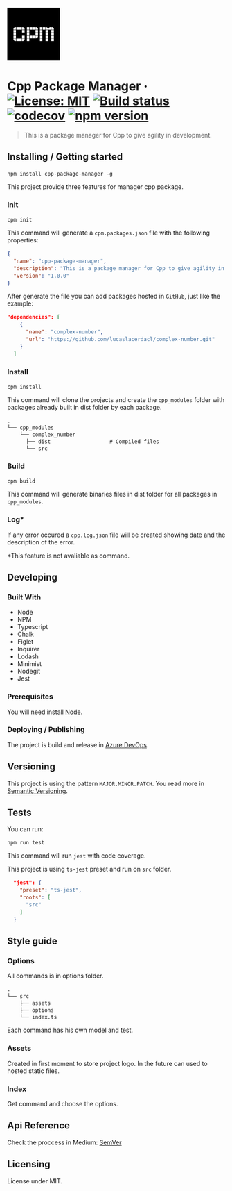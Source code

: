 ![Logo of the project](./src/assets/images/logo.jpeg)

# Cpp Package Manager &middot; [![License: MIT](https://img.shields.io/badge/License-MIT-yellow.svg)](https://opensource.org/licenses/MIT) [![Build status](https://dev.azure.com/lucaslacerdacl/cpp-package-manager/_apis/build/status/cpp-package-manager)](https://dev.azure.com/lucaslacerdacl/cpp-package-manager/_build/latest?definitionId=-1) [![codecov](https://codecov.io/gh/lucaslacerdacl/cpp-package-manager/branch/master/graph/badge.svg?token=UVMzsNr6HU)](https://codecov.io/gh/lucaslacerdacl/cpp-package-manager) [![npm version](https://badge.fury.io/js/cpp-package-manager.svg)](https://badge.fury.io/js/cpp-package-manager)
> This is a package manager for Cpp to give agility in development.

## Installing / Getting started

```shell
npm install cpp-package-manager -g
```

This project provide three features for manager cpp package.

### Init

```shell
cpm init
```

This command will generate a ```cpm.packages.json``` file with the following properties:

```json
{
  "name": "cpp-package-manager",
  "description": "This is a package manager for Cpp to give agility in development.",
  "version": "1.0.0"
}
```

After generate the file you can add packages hosted in ```GitHub```, just like the example:
```json
"dependencies": [
    {
      "name": "complex-number",
      "url": "https://github.com/lucaslacerdacl/complex-number.git"
    }
  ]
```

### Install

```shell
cpm install
```

This command will clone the projects and create the ```cpp_modules``` folder with packages already built in dist folder by each package.

    .
    └── cpp_modules
        └── complex_number
          ├── dist                   # Compiled files
          └── src

### Build

```shell
cpm build
```

This command will generate binaries files in dist folder for all packages in ```cpp_modules```.

### Log*

If any error occured a ```cpp.log.json``` file will be created showing date and the description of the error.

*This feature is not avaliable as command.

## Developing

### Built With
* Node
* NPM
* Typescript
* Chalk
* Figlet
* Inquirer
* Lodash
* Minimist
* Nodegit
* Jest

### Prerequisites
You will need install [Node](https://nodejs.org).


### Deploying / Publishing
The project is build and release in  [Azure DevOps](https://dev.azure.com/lucaslacerdacl/cpp-package-manager).

## Versioning

This project is using the pattern ```MAJOR.MINOR.PATCH```. You read more in [Semantic Versioning](http://semver.org/).


## Tests

You can run:

```shell
npm run test
```
This command will run ```jest``` with code coverage.

This project is using ```ts-jest``` preset and run on ```src``` folder.

```json
  "jest": {
    "preset": "ts-jest",
    "roots": [
      "src"
    ]
  }
```


## Style guide

### Options
All commands is in options folder.

    .
    └── src
        ├── assets
        ├── options
        └── index.ts
Each command has his own model and test.

### Assets
Created in first moment to store project logo. In the future can used to hosted static files.

### Index
Get command and choose the options.

## Api Reference
Check the proccess in Medium:
[SemVer](http://semver.org/)

## Licensing

License under MIT.




